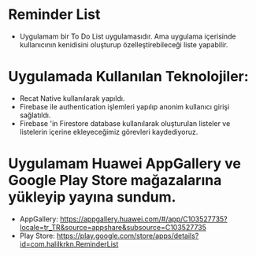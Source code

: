 # Reminder List

- Uygulamam bir To Do List uygulamasıdır. Ama uygulama içerisinde kullanıcının kenidisini oluşturup özelleştirebileceği liste yapabilir.

# Uygulamada Kullanılan Teknolojiler:

- Recat Native kullanılarak yapıldı.
- Firebase ile authentication işlemleri yapılıp anonim kullanıcı girişi sağlatıldı.
- Firebase 'in Firestore database kullanılarak oluşturulan listeler ve listelerin içerine ekleyeceğimiz görevleri kaydediyoruz.

# Uygulamam Huawei AppGallery ve Google Play Store mağazalarına yükleyip yayına sundum.

- AppGallery:  https://appgallery.huawei.com/#/app/C103527735?locale=tr_TR&source=appshare&subsource=C103527735
- Play Store:  https://play.google.com/store/apps/details?id=com.halilkrkn.ReminderList   
